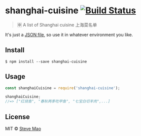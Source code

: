 # shanghai-cuisine [![Build Status](https://travis-ci.org/stevemao/shanghai-cuisine.svg?branch=master)](https://travis-ci.org/stevemao/shanghai-cuisine)

> :u7533: A list of Shanghai cuisine
上海菜名单

It's just a [JSON file](index.json), so use it in whatever environment you like.


## Install

```
$ npm install --save shanghai-cuisine
```


## Usage

```js
const shanghaiCuisine = require('shanghai-cuisine');

shanghaiCuisine;
//=> ["红烧鱼", "春秋两季吃甲鱼", "七宝白切羊肉",...]
```


## License

MIT © [Steve Mao](https://github.com/stevemao)
